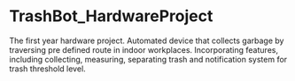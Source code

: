 # TrashBot_HardwareProject
The first year hardware project. Automated device that collects garbage by traversing pre defined route in indoor workplaces. Incorporating features, including collecting, measuring, separating trash and notification system for trash threshold level.
